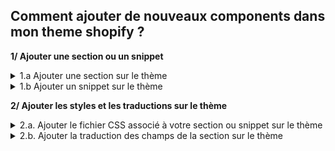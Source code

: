 ##  Comment ajouter de nouveaux components dans mon theme shopify ?
**1/ Ajouter une section ou un snippet**
<details>
<summary>
1.a Ajouter une section sur le thème
</summary>
  
- Dans le dossier sections de votre thème
  
- Créer un nouveau fichier en nommant bien votre section
  
- Copier-coller le code figurant dans le fichier du repository github vers votre nouveau fichier dans thème Shopify.

**Help !**
Je veux que la section se retrouve au dessus du footer sur toutes les pages !

- Ouvrez alors le fichier 'layout/theme.liquid'

- Reperer le code '{% section 'footer' %}'

- Ajouter de la même manière votre section juste au dessus du footer !
  
  ```
  {% section 'reinsurances' %}
  ```

</details>

<details>
<summary>
1.b Ajouter un snippet sur le thème
</summary>
  
- Dans le dossier snippets de votre thème
  
- Créer un nouveau fichier en nommant bien votre snippet
  
- Copier-coller le code figurant dans le fichier du repository github vers votre nouveau fichier dans thème Shopify.

- Enfin ajouter votre snippet dans un fichier.liquid
Ex: On veut ajouter le breadcrumb sur la fiche produit
on ouvre le fichier en question 'sections/main-product.liquid'
et on colle le code dans le fichier à l'emplacement souhaité
  
```
{% render 'breadcrumb' %}
```

</details>


**2/ Ajouter les styles et les traductions sur le thème**

<details>
<summary>
2.a. Ajouter le fichier CSS associé à votre section ou snippet sur le thème
</summary>
  
Si EN HAUT de votre fichier.liquid vous avez l'appel d'un fichier.css du genre:
  
```
{{ 'section-name.css' | asset_url | stylesheet_tag }}
```
  
- Créer un nouveau fichier.css avec le même intitulé 'section-name.css' dans le dossier '/assets/'
  
- Copier-coller le code figurant dans le fichier du repository github vers votre nouveau fichier dans thème Shopify.
</details>
<details>
<summary>
2.b. Ajouter la traduction des champs de la section sur le thème
</summary>

- Ouvrez le fichier 'locales/fr.schema.json'
  
- Copier-coller le code correspondant au nom de votre section dans le fichier du repository github vers votre nouveau fichier dans thème Shopify.
</details>
